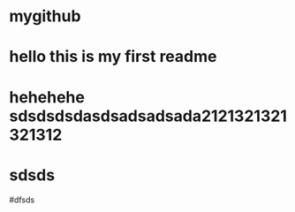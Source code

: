 # mygithub
# hello this is my first readme
# hehehehe sdsdsdsdasdsadsadsada2121321321321312
# sdsds 
#dfsds